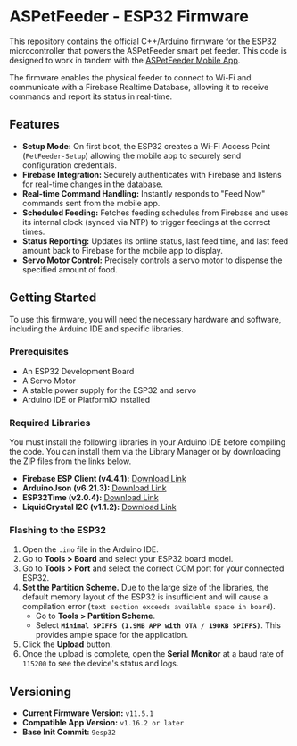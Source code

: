 # ASPetFeeder - ESP32 Firmware

This repository contains the official C++/Arduino firmware for the ESP32 microcontroller that powers the ASPetFeeder smart pet feeder. This code is designed to work in tandem with the [ASPetFeeder Mobile App](https://github.com/roma5840/PetFeeder).

The firmware enables the physical feeder to connect to Wi-Fi and communicate with a Firebase Realtime Database, allowing it to receive commands and report its status in real-time.

## Features

-   **Setup Mode:** On first boot, the ESP32 creates a Wi-Fi Access Point (`PetFeeder-Setup`) allowing the mobile app to securely send configuration credentials.
-   **Firebase Integration:** Securely authenticates with Firebase and listens for real-time changes in the database.
-   **Real-time Command Handling:** Instantly responds to "Feed Now" commands sent from the mobile app.
-   **Scheduled Feeding:** Fetches feeding schedules from Firebase and uses its internal clock (synced via NTP) to trigger feedings at the correct times.
-   **Status Reporting:** Updates its online status, last feed time, and last feed amount back to Firebase for the mobile app to display.
-   **Servo Motor Control:** Precisely controls a servo motor to dispense the specified amount of food.

## Getting Started

To use this firmware, you will need the necessary hardware and software, including the Arduino IDE and specific libraries.

### Prerequisites

-   An ESP32 Development Board
-   A Servo Motor
-   A stable power supply for the ESP32 and servo
-   Arduino IDE or PlatformIO installed

### Required Libraries

You must install the following libraries in your Arduino IDE before compiling the code. You can install them via the Library Manager or by downloading the ZIP files from the links below.

-   **Firebase ESP Client (v4.4.1):** [Download Link](https://github.com/mobizt/Firebase-ESP-Client/releases/tag/v4.4.1)
-   **ArduinoJson (v6.21.3):** [Download Link](https://github.com/bblanchon/ArduinoJson/releases/tag/v6.21.3)
-   **ESP32Time (v2.0.4):** [Download Link](https://github.com/fbiego/ESP32Time/releases/tag/2.0.4)
-   **LiquidCrystal I2C (v1.1.2):** [Download Link](https://www.arduinolibraries.info/libraries/liquid-crystal-i2-c)

### Flashing to the ESP32

1.  Open the `.ino` file in the Arduino IDE.
2.  Go to **Tools > Board** and select your ESP32 board model.
3.  Go to **Tools > Port** and select the correct COM port for your connected ESP32.
4.  **Set the Partition Scheme.** Due to the large size of the libraries, the default memory layout of the ESP32 is insufficient and will cause a compilation error (`text section exceeds available space in board`).
    -   Go to **Tools > Partition Scheme**.
    -   Select **`Minimal SPIFFS (1.9MB APP with OTA / 190KB SPIFFS)`**. This provides ample space for the application.
5.  Click the **Upload** button.
6.  Once the upload is complete, open the **Serial Monitor** at a baud rate of `115200` to see the device's status and logs.

## Versioning

-   **Current Firmware Version:** `v11.5.1`
-   **Compatible App Version:** `v1.16.2 or later`
-   **Base Init Commit:** `9esp32`